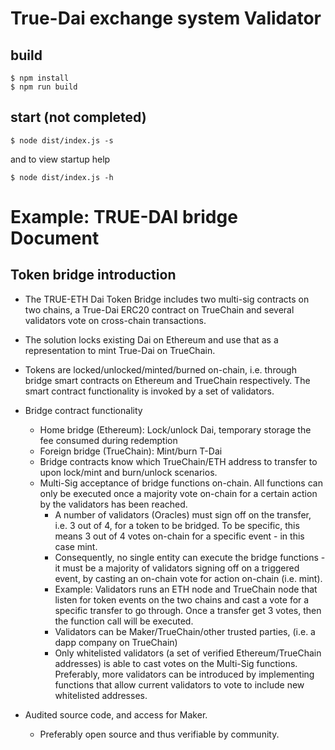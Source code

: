 # True-Dai exchange system Validator

## build

```shell
$ npm install
$ npm run build
```

## start (not completed)

```shell
$ node dist/index.js -s
```

and to view startup help

```shell
$ node dist/index.js -h
```

# Example: TRUE-DAI bridge Document

## Token bridge introduction

* The TRUE-ETH Dai Token Bridge includes two multi-sig contracts on two chains, a True-Dai ERC20 contract on TrueChain and several validators vote on cross-chain transactions.

* The solution locks existing Dai on Ethereum and use that as a representation to mint True-Dai on TrueChain.

* Tokens are locked/unlocked/minted/burned on-chain, i.e. through bridge smart contracts on Ethereum and TrueChain respectively. The smart contract functionality is invoked by a set of validators.

* Bridge contract functionality

  * Home bridge (Ethereum): Lock/unlock Dai, temporary storage the fee consumed during redemption
  * Foreign bridge (TrueChain): Mint/burn T-Dai
  * Bridge contracts know which TrueChain/ETH address to transfer to upon lock/mint and burn/unlock scenarios.
  * Multi-Sig acceptance of bridge functions on-chain. All functions can only be executed once a majority vote on-chain for a certain action by the validators has been reached.
    * A number of validators (Oracles) must sign off on the transfer, i.e. 3 out of 4, for a token to be bridged. To be specific, this means 3 out of 4 votes on-chain for a specific event - in this case mint.
    * Consequently, no single entity can execute the bridge functions - it must be a majority of validators signing off on a triggered event, by casting an on-chain vote for action on-chain (i.e. mint).
    * Example: Validators runs an ETH node and TrueChain node that listen for token events on the two chains and cast a vote for a specific transfer to go through. Once a transfer get 3 votes, then the function call will be executed.
    * Validators can be Maker/TrueChain/other trusted parties, (i.e. a dapp company on TrueChain)
    * Only whitelisted validators (a set of verified Ethereum/TrueChain addresses) is able to cast votes on the Multi-Sig functions. Preferably, more validators can be introduced by implementing functions that allow current validators to vote to include new whitelisted addresses.
* Audited source code, and access for Maker.
  * Preferably open source and thus verifiable by community.
